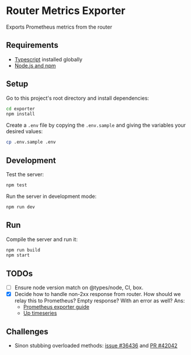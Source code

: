 # Router Metrics Exporter

Exports Prometheus metrics from the router

## Requirements

- [Typescript](https://www.npmjs.com/package/typescript) installed globally
- [Node.js and npm](https://nodejs.org/en/download/)

## Setup

Go to this project's root directory and install dependencies:

```bash
cd exporter
npm install
```

Create a `.env` file by copying the `.env.sample` and giving the variables your desired values:

```bash
cp .env.sample .env
```

## Development

Test the server:

```bash
npm test
```

Run the server in development mode:

```bash
npm run dev
```

## Run

Compile the server and run it:

```bash
npm run build
npm start
```

## TODOs

- [ ] Ensure node version match on @types/node, CI, box.
- [x] Decide how to handle non-2xx response from router. How should we relay this to Prometheus? Empty response? With an error as well? Ans:
    - [Prometheus exporter guide](https://prometheus.io/docs/instrumenting/writing_exporters/#failed-scrapes)
    - [Up timeseries](https://prometheus.io/docs/concepts/jobs_instances/)

## Challenges

- Sinon stubbing overloaded methods: [issue #36436](https://github.com/DefinitelyTyped/DefinitelyTyped/issues/36436) and [PR #42042](https://github.com/DefinitelyTyped/DefinitelyTyped/pull/42042)
